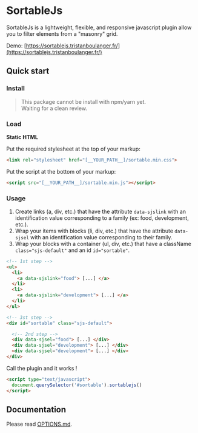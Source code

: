 # SortableJs

SortableJs is a lightweight, flexible, and responsive javascript plugin allow you to filter elements from a "masonry" grid.

Demo: [https://sortablejs.tristanboulanger.fr/](https://sortablejs.tristanboulanger.fr/)

## Quick start
### Install
> This package cannot be install with npm/yarn yet.
> <br>
> Waiting for a clean review.

### Load
**Static HTML**

Put the required stylesheet at the top of your markup:

```html
<link rel="stylesheet" href="[__YOUR_PATH__]/sortable.min.css">
```

Put the script at the bottom of your markup:

```html
<script src="[__YOUR_PATH__]/sortable.min.js"></script>
```

### Usage
1. Create links (a, div, etc.) that have the attribute `data-sjslink` with an identification value corresponding to a family (ex: food, development, etc.).
2. Wrap your items with blocks (li, div, etc.) that have the attribute `data-sjsel` with an identification value corresponding to their family.
3. Wrap your blocks with a container (ul, div, etc.) that have a className `class="sjs-default"` and an id `id="sortable"`.


```html
<!-- 1st step -->
<ul>
  <li>
    <a data-sjslink="food"> [...] </a>
  </li>
  <li>
    <a data-sjslink="development"> [...] </a>
  </li>
</ul>

<!-- 3st step -->
<div id="sortable" class="sjs-default">

  <!-- 2nd step -->
  <div data-sjsel="food"> [...] </div>
  <div data-sjsel="development"> [...] </div>
  <div data-sjsel="development"> [...] </div>
</div>
```

Call the plugin and it works !

```html
<script type="text/javascript">
  document.querySelector('#sortable').sortablejs()
</script>
```

## Documentation
Please read [OPTIONS.md](https://github.com/TristanBlg/sortableJs/blob/master/docs/OPTIONS.md).